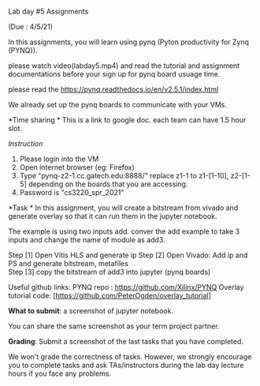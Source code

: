 Lab day #5 Assignments 

(Due : 4/5/21)



In this assignments, you will learn using pynq (Pyton productivity for Zynq (PYNQ)).  

please watch video(labday5.mp4) and read the tutorial and assignment documentations before your sign up for pynq board usuage time. 

please read the https://pynq.readthedocs.io/en/v2.5.1/index.html

We already set up the pynq boards to communicate with your VMs. 

*Time sharing * 
This is a link to google doc. 
each team can have 1.5 hour slot.  


*Instruction* 

1) Please login into the VM 
2) Open internet browser (eg: Firefox) 
3) Type "pynq-z2-1.cc.gatech.edu:8888/" 
replace z1-1 to z1-[1-10], z2-[1-5] depending on the boards that you are accessing. 
4) Password is "cs3220_spr_2021" 

*Task * 
In this assignment, you will create a bitstream from vivado and generate overlay so that it can run them in the jupyter notebook. 


The example is using two inputs add. conver the add example to take 3 inputs and change the name of module as add3.

Step [1] Open Vitis HLS and generate ip 
Step [2] Open Vivado: Add ip and PS and generate bitstream, metafiles  
Step [3] copy the bitstream of add3 into jupyter (pynq boards) 




Useful github links: 
PYNQ repo : https://github.com/Xilinx/PYNQ
Overlay tutorial code:  [https://github.com/PeterOgden/overlay_tutorial]


**What to submit**: a screenshot of  jupyter notebook. 

You can share the same screenshot as your term project partner. 

**Grading**: Submit a screenshot of the last tasks that you have completed. 

We won't grade the correctness of tasks. However, we strongly encourage you to complete tasks and ask TAs/instructors during the lab day lecture hours if you face any problems.  


